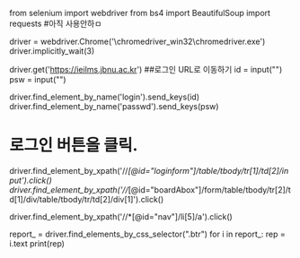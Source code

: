 from selenium import webdriver
from bs4 import BeautifulSoup
import requests #아직 사용안하ㅁ

driver = webdriver.Chrome('\chromedriver_win32\\chromedriver.exe')
driver.implicitly_wait(3)

driver.get('https://ieilms.jbnu.ac.kr') ##로그인 URL로 이동하기
id = input("")
psw = input("")

driver.find_element_by_name('login').send_keys(id)
driver.find_element_by_name('passwd').send_keys(psw)

# 로그인 버튼을 클릭.
driver.find_element_by_xpath('//*[@id="loginform"]/table/tbody/tr[1]/td[2]/input').click()
driver.find_element_by_xpath('//*[@id="boardAbox"]/form/table/tbody/tr[2]/td[1]/div/table/tbody/tr/td[2]/div[1]').click()

driver.find_element_by_xpath('//*[@id="nav"]/li[5]/a').click()

report_ = driver.find_elements_by_css_selector(".btr")
for i in report_:
    rep = i.text
    print(rep)

